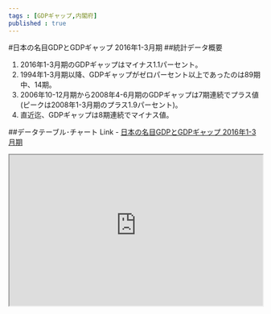 ```yaml
--- 
tags : [GDPギャップ,内閣府] 
published : true
---
```

#日本の名目GDPとGDPギャップ 2016年1-3月期
##統計データ概要
1. 2016年1-3月期のGDPギャップはマイナス1.1パーセント。
1. 1994年1-3月期以降、GDPギャップがゼロパーセント以上であったのは89期中、14期。
1. 2006年10-12月期から2008年4-6月期のGDPギャップは7期連続でプラス値(ピークは2008年1-3月期のプラス1.9パーセント)。
1. 直近迄、GDPギャップは8期連続でマイナス値。
    
##データテーブル･チャート
Link - [日本の名目GDPとGDPギャップ 2016年1-3月期](
http://knowledgevault.saecanet.com/charts/am-consulting.co.jp-2016-08-12-15-33-09.html
)


<iframe src="
http://knowledgevault.saecanet.com/charts/am-consulting.co.jp-2016-08-12-15-33-09.html
" width="100%" height="300px"></iframe>